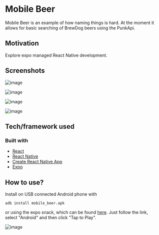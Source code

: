 # Mobile Beer
Mobile Beer is an example of how naming things is hard.  At the moment it allows for basic searching of BrewDog beers using the PunkApi.

## Motivation
Explore expo managed React Native development.

## Screenshots
![image](https://user-images.githubusercontent.com/42848059/98274310-3ff14f80-1f61-11eb-9343-820697b25c77.png)

![image](https://user-images.githubusercontent.com/42848059/98274464-6fa05780-1f61-11eb-8ccf-8ca605a35b65.png)

![image](https://user-images.githubusercontent.com/42848059/98127126-55dd1280-1e84-11eb-9c88-910c8dd9aff9.png)

![image](https://user-images.githubusercontent.com/42848059/98274560-92cb0700-1f61-11eb-808f-0dd315016049.png)

## Tech/framework used

### Built with
 * [React](https://reactjs.org)
 * [React Native](https://reactnative.dev/)
 * [Create React Native App](https://github.com/expo/create-react-native-app)
 * [Expo](https://docs.expo.io/)

## How to use?

Install on USB connected Android phone with

```adb install mobile_beer.apk```

or using the expo snack, which can be found [here](https://snack.expo.io/@git/github.com/mjmccull0/mobile_beer@main).  Just follow the link, select "Android" and then click "Tap to Play".

![image](https://user-images.githubusercontent.com/42848059/98276856-96ac5880-1f64-11eb-8bfa-1a6ac87f920d.png)
